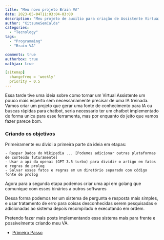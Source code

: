 ```yaml
---
title: "Meu novo projeto Brain VA"
date: 2023-05-04T11:03:04-03:00
description: "Meu projeto de auxilio para criação de Assistente Virtuais"
author: "KitsuneSemCalda"
categories:
  - "Tecnology"
tags:
  - "Programming"
  - "Brain VA"

comments: true
authorbox: true
mathjax: true

[sitemap]
  changefreq = 'weekly'
  priority = 0.5
---
```


Essa tarde tive uma ideia sobre como tornar um Virtual Assistente um pouco mais esperto sem necessariamente precisar de uma IA treinada.
Vamos criar um projeto que gerar uma fonte de conhecimento para IA ou buscas rápidas para chatbot, seria necessario ter um chatbot implementado de forma unica para esse ferramenta, mas por enquanto do jeito que vamos fazer parece bom.

### Criando os objetivos

Primeiramente eu dividi a primeira parte da ideia em etapas:

    - Raspar Dados do Wikipedia ... [Podemos adicionar outras plataformas de conteúdo futuramente]
    - Usar a api da openai (GPT 3.5 turbo) para dividir o artigo em fatos e regras de prolog
    - Salvar esses fatos e regras em um diretório separado com código fonte de prolog

Agora para a segunda etapa podemos criar uma api em golang que comunique com esses binários a outros softwares

Dessa forma podemos ter um sistema de pergunta e resposta mais simples, e usar tratamento de erro para coisas desconhecidas serem pesquisadas e adicionadas ao sistema depois recompilado e executando em ordem.

Pretendo fazer mais posts implementando esse sistema mais para frente e possivelmente criando meu VA.

- [Primeiro Passo](https://foxtechworld.github.io/2023/05/o-primeiro-passo-para-o-brain-va/)

